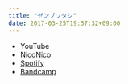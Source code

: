 ```yaml
---
title: "ゼンブワタシ"
date: 2017-03-25T19:57:32+09:00
---
```


- YouTube
- [NicoNico](https://nico.ms/sm30894992)
- [Spotify](https://open.spotify.com/track/1PnLbwydj3rt5TyQiQymQs)
- [Bandcamp](https://mikirihasshap.bandcamp.com/track/--26)

